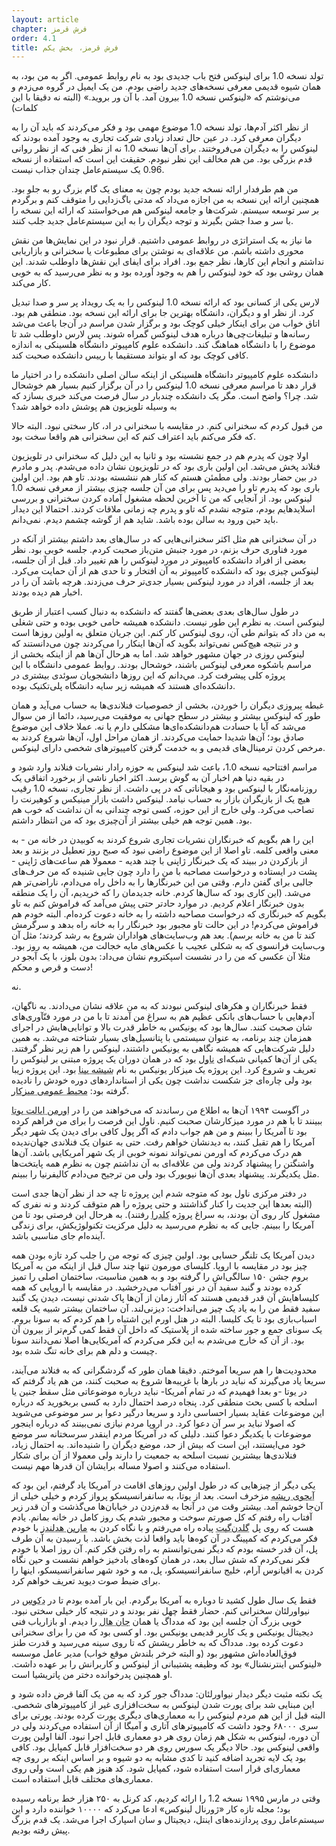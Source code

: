 ```yaml
---
layout: article
chapter: فرش قرمز
order: 4.1
title: فرش قرمز، بخش یکم
---
```



تولد نسخه 1.0 برای لینوکس فتح باب جدیدی بود به نام روابط عمومی. اگر به من بود، به همان شیوه قدیمی معرفی نسخه‌های جدید راضی بودم. من یک ایمیل در گروه می‌زدم و می‌نوشتم که «لینوکس نسخه 1.0 بیرون آمد. با آن ور بروید.» (البته نه دقیقا با این کلمات) 

از نظر اکثر آدم‌ها، تولد نسخه 1.0 موضوع مهمی بود و فکر می‌کردند که باید آن را به دیگران معرفی کرد. در عین حال تعداد زیادی شرکت تجاری به وجود آمده بودند که لینوکس را به دیگران می‌فروختند. برای آن‌ها نسخه 1.0 نه از نظر فنی که از نظر روانی قدم بزرگی بود. من هم مخالف این نظر نبودم. حقیقت این است که استفاده از نسخه 0.96 یک سیستم‌عامل چندان جذاب نیست.

من هم طرفدار ارائه نسخه جدید بودم چون به معنای یک گام بزرگ رو به جلو بود. همچنین ارائه این نسخه به من اجازه می‌داد که مدتی باگ‌زدایی را متوقف کنم و برگردم بر سر توسعه سیستم. شرکت‌ها و جامعه لینوکس هم می‌خواستند که ارائه این نسخه را با سر و صدا جشن بگیرند و توجه دیگران را به این سیستم‌عامل جدید جلب کنند.

ما نیاز به یک استراتژی در روابط عمومی داشتیم. قرار نبود در این نمایش‌ها من نقش محوری داشته باشم. من علاقه‌ای به نوشتن برای مطبوعات یا سخنرانی و بازاریابی نداشتم و انجام این کارها، نظر جمع بود. افراد برای ایفای این نقش‌ها داوطلب شدند. این همان روشی بود که خود لینوکس را هم به وجود آورده بود و به نظر می‌رسید که به خوبی کار می‌کند.

لارس یکی از کسانی بود که ارائه نسخه 1.0 لینوکس را به یک رویداد پر سر و صدا تبدیل کرد. از نظر او و دیگران، دانشگاه بهترین جا برای ارائه این نسخه بود. منطقی هم بود. اتاق خواب من برای اینکار خیلی کوچک بود و برگزار شدن مراسم در آن‌جا باعث می‌شد رسانه‌ها و تبلیغات‌چی‌ها درباره هدف لینوکس گمراه شوند. پس لارس داوطلب شد تا موضوع را با دانشگاه هماهنگ کند. دانشکده علوم کامپیوتر دانشگاه هلسینکی به اندازه کافی کوچک بود که او بتواند مستقیما با رییس دانشکده صحبت کند. 

دانشکده علوم کامپیوتر دانشگاه هلسینکی از اینکه سالن اصلی دانشکده را در اختیار ما قرار دهد تا مراسم معرفی نسخه 1.0 لینوکس را در آن برگزار کنیم بسیار هم خوشحال شد. چرا؟ واضح است. مگر یک دانشکده چندبار در سال فرصت می‌کند خبری بسازد که به وسیله تلویزیون هم پوشش داده خواهد شد؟

من قبول کردم که سخنرانی کنم. در مقایسه با سخنرانی در اد، کار سختی نبود. البته حالا که فکر می‌کنم باید اعتراف کنم که این سخنرانی هم واقعا سخت بود. 

اولا چون که پدرم هم در جمع نشسته بود و ثانیا به این دلیل که سخنرانی در تلویزیون فنلاند پخش می‌شد. این اولین باری بود که در تلویزیون نشان داده می‌شدم. پدر و مادرم در بین حضار بودند. ولی مطمئن هستم که کنار هم ننشسته بودند. تاو هم بود. این اولین باری بود که پدرم تاو را می‌دید پس برای من آن جلسه چیزی بیشتر از معرفی نسخه 1.0 لینوکس بود. از آنجایی که من تا آخرین لحظه مشغول آماده کردن سخنرانی و بررسی اسلایدهایم بودم، متوجه نشدم که تاو و پدرم چه زمانی ملاقات کردند. احتمالا این دیدار باید حین ورود به سالن بوده باشد. شاید هم از گوشه چشمم دیدم. نمی‌دانم.

در آن سخنرانی هم مثل اکثر سخنرانی‌هایی که در سال‌های بعد داشتم بیشتر از آنکه در مورد فناوری حرف بزنم، در مورد جنبش متن‌باز صحبت کردم. جلسه خوبی بود. نظر بعضی از افراد دانشکده کامپیوتر در مورد لینوکس را هم تغییر داد. قبل از آن جلسه، لینوکس چیزی بود که دانشکده کامپیوتر به آن افتخار و تا حدی هم از آن حمایت می‌کرد. بعد از جلسه، افراد در مورد لینوکس بسیار جدی‌تر حرف می‌زدند. هرچه باشد آن را در اخبار هم دیده بودند. 

در طول سال‌های بعدی بعضی‌ها گفتند که دانشکده به دنبال کسب اعتبار از طریق لینوکس است. به نظرم این طور نیست. دانشکده همیشه حامی خوبی بوده و حتی شغلی به من داد که بتوانم طی آن، روی لینوکس کار کنم. این جریان متعلق به اولین روزها است و در نتیجه هیچ‌کس نمی‌تواند بگوید که آ‌ن‌ها اینکار را می‌کردند چون می‌دانستند که لینوکس روزی در جهان مشهور خواهد شد. اما به هرحال آن‌ها هم از اینکه بخشی از مراسم باشکوه معرفی لینوکس باشند، خوشحال بودند. روابط عمومی دانشگاه با این پروژه کلی پیشرفت کرد. مي‌دانم که این روزها دانشجویان سوئدی بیشتری در دانشکده‌ای هستند که همیشه زیر سایه دانشگاه پلی‌تکنیک بوده. 

غبطه پیروزی دیگران را خوردن، بخشی از خصوصیات فنلاندی‌ها به حساب می‌آید و همان طور که لینوکس بیشتر و بیشتر در سطح جهانی به موفقیت می‌رسید،‌ دائما از من سوال می‌شد که آیا با حسادت هم‌دانشکده‌ای‌ها مشکلی دارم یا نه. عملا خلاف این موضوع صادق بود؛ آن‌ها شدیدا حمایت می‌کردند. از همان مراحل اول، آن‌ها شروع کردند به مرخص کردن ترمینال‌های قدیمی و به خدمت گرفتن کامپیوترهای شخصی دارای لینوکس. 

مراسم افتتاحیه نسخه 1.0، باعث شد لینوکس به حوزه رادار نشریات فنلاند وارد شود و در بقیه دنیا هم اخبار آن به گوش برسد. اکثر اخبار ناشی از برخورد اتفاقی یک روزنامه‌نگار با لینوکس بود و هیجاناتی که در پی داشت. از نظر تجاری، نسخه 1.0 رقیب هیچ یک از بازیگران بازار به حساب نیامد. لینوکس داشت بازار مینیکس و کوهیرنت را تصاحب می‌کرد. ولی خارج از این حوزه، کسی توجه چندانی به آن نداشت که خوب هم بود. همین توجه هم خیلی بیشتر از آن‌چیزی بود که من انتظار داشتم.


این را هم بگویم که خبرنگاران نشریات تجاری شروع کردند به کوبیدن در خانه من - به معنی واقعی کلمه. تاو اصلا از این موضوع راضی نبود که صبح روز تعطیل در بزنند و بعد از بازکردن در ببیند که یک خبرنگار ژاپنی با چند هدیه - معمولا هم ساعت‌های ژاپنی - پشت در ایستاده و درخواست مصاحبه با من را دارد چون جایی شنیده که من حرف‌های جالبی برای گفتن دارم. وقتی من این خبرنگارها را به داخل راه می‌دادم، ناراضی‌تر هم می‌شد. (این کاری بود که سال‌ها کردم. خانه جدیدمان را که خریدیم، آن را یک منطقه بدون خبرنگار اعلام کردیم. در موارد حادتر حتی پیش می‌آمد که فراموش کنم به تاو بگویم که خبرنگاری که درخواست مصاحبه داشته را به خانه دعوت کرده‌ام. البته خودم هم فراموش می‌کردم! در این حالت تاو مجبور بود خبرنگار را به خانه راه بدهد و سرگرمش کند تا من به خانه برسم). بعد هم وب‌سایت‌های هواداران شروع به رشد کردند؛ مثل آن وب‌سایت فرانسوی که به شکلی عجیب با عکس‌های مایه خجالت من، همیشه به روز بود. مثلا آن عکسی که من را در نشست اسپکتروم نشان می‌داد: بدون بلوز، با یک آبجو در دست و قرص و محکم!

نه.

فقط خبرنگاران و هکرهای لینوکس نبودند که به من علاقه نشان می‌دادند. به ناگهان، آدم‌هایی با حساب‌های بانکی عظیم هم به سراغ من آمدند تا با من در مورد فنّآوری‌های شان صحبت کنند. سال‌ها بود که یونیکس به خاطر قدرت بالا و توانایی‌هایش در اجرای همزمان چند برنامه، به عنوان سیستمی با پتانسیل‌های بسیار شناخته می‌شد. به همین دلیل شرکت‌هایی که همیشه نگاهی به یونیکس داشتند، لینوکس را هم زیر نظر گرفتند. یکی از آن‌ها کمپانی شبکه‌ای <abbr title="Novell
">ناول</abbr > بود که در همان دوران یک پروژه مبتنی بر لینوکس را تعریف و شروع کرد. این پروژه یک میزکار یونیکس به نام <abbr title="Looking Glass">شیشه بینا</abbr > بود. این پروژه زیبا بود ولی چاره‌ای جز شکست نداشت چون یکی از استانداردهای دوره خودش را نادیده گرفته بود: 
<abbr title="Common Desktop Enviroment - یکی از میزکارهای ساده ای که ابتدا برای یونیکس ها و اوپن وی ام اس توسعه پیدا کرد و تا مدت ها به شکل پیش فرض در سیستم‌های سولاریس استفاده می شد. این میزکار هنوز هم در حال توسعه است و می‌توان از آن در لینوکس استفاده کرد.">محیط عمومی میزکار</abbr >.




در آگوست ۱۹۹۴ ‌آن‌ها به اطلاع من رساندند که می‌خواهند من را در <abbr title="Ormen, Utah">اورمن ایالت یوتا</abbr > ببینند تا با هم در مورد میزکارشان صحبت کنیم. ناول این فرصت را برای من فراهم کرده بود تا آمریکا را ببینم و من هم جواب دادم که اگر پول کافی برای دیدن یک شهر دیگر آمریکا را هم تقبل کنند، به دیدنشان خواهم رفت. حتی به عنوان یک فنلاندی جهان‌ندیده هم درک می‌کردم که اورمن نمی‌تواند نمونه خوبی از یک شهر آمریکایی باشد. آن‌ها واشنگتن را پیشنهاد کردند ولی من علاقه‌ای به آن نداشتم چون به نظرم همه پایتخت‌ها مثل یکدیگرند. پیشنهاد بعدی آن‌ها نیویورک بود ولی من ترجیح می‌دادم کالیفرنیا را ببینم. 

در دفتر مرکزی ناول بود که متوجه شدم این پروژه تا چه حد از نظر آن‌ها جدی است (البته بعدها این جدیت را کنار گذاشتند و حتی پروژه را هم متوقف کردند و نه نفری که مشغول کار روی آن بودند، به سراغ پروژه <abbr title="Caldera - لینوکسی بود که ناول سعی می‌کرد با آن ایده‌های جدیدش در مورد دسکتاپ را اجرایی کند. پروژه در ۱۹۹۵ متوقف شد.">کلدرا</abbr > رفتند). به هرحال این فرصتی بود تا من آمریکا را ببینم. جایی که به نظرم می‌رسید به دلیل مرکزیت تکنولوژیکش، برای زندگی‌ آینده‌ام جای مناسبی باشد.

دیدن آمریکا یک تلنگر حسابی بود. اولین چیزی که توجه من را جلب کرد تازه بودن همه چیز بود در مقایسه با اروپا. کلیسای مورمون تنها چند سال قبل از اینکه من به آمریکا بروم جشن ۱۵۰ سالگی‌اش را گرفته بود و به همین مناسبت، ساختمان اصلی را تمیز کرده بودند و گنبد سفید آن در نور آفتاب می‌درخشید. در مقایسه با اروپایی که همه کلیساهایش آن قدر قدیمی هستند که آثار زمان از آن‌ها پاک شدنی نیست، دیدن یک گنبد سفید فقط من را به یاد یک چیز می‌انداخت: دیزنی‌لند. آن ساختمان بیشتر شبیه یک قلعه اسباب‌بازی بود تا یک کلیسا. البته در هتل اورم این اشتباه را هم کردم که به سونا بروم. یک سونای جمع و جور ساخته شده از پلاستیک که داخل آن فقط کمی گرم‌تر از بیرون آن بود. از آن که خارج می‌شدم به این فکر می‌کردم که آمریکایی‌ها اصلا نمی‌دانند سونا چیست و دلم هم برای خانه تنگ شده بود. 

محدودیت‌ها را هم سریعا آموختم. دقیقا همان طور که گردشگرانی که به فنلاند می‌آیند، سریعا یاد می‌گیرند که نباید در بارها با غریبه‌ها شروع به صحبت‌ کنند، من هم یاد گرفتم که در یوتا -و بعدا فهمیدم که در تمام آمریکا- نباید درباره موضوعاتی مثل سقط جنین یا اسلحه با کسی بحث منطقی کرد. پنجاه درصد احتمال دارد به کسی بربخورید که درباره این موضوعات عقاید بسیار احساسی دارد و سریعا درگیر دعوا بر سر موضوعی می‌شوید که اصولا نباید بر سر آن دعوا کرد. در اروپا مردم نیازی نمی‌بینند که درباره اینجور موضوعات با یکدیگر دعوا کنند. دلیلی که در آمریکا مردم اینقدر سرسختانه سر موضع خود می‌ایستند، این است که بیش از حد، موضع دیگران را شنیده‌اند. به احتمال زیاد، فنلاندی‌ها بیشترین نسبت اسلحه به جمعیت را دارند ولی معمولا از آن‌ برای شکار استفاده می‌کنند و اصولا مساله برایشان آن قدرها مهم نیست.

یکی دیگر از چیزهایی که در طول اولین روزهای اقامت در آمریکا یاد گرفتم، این بود که <abbr title="Root Beer - نوشیدنی گازدار و شیرین شده‌ای که در ابتدا از ریشه یک گیاه گرفته می‌شد و هم انواع الکلی دارد و هم انواع غیرالکلی. لینوس در پاورقی اضافه می کند: «پسر، مزه این آبجو واقعا بد است. به نظرم کل ماجرا با شاخه‌های منزه‌طلبی شروع شده که فکر می‌کردند چون آبجو الکل دارد نباید آن را بنوشند و چیزی اختراع کردند که از ریشه گیاهان گرفته می‌شد و نامش را گذاشتند «آبجوی ریشه» تا بقیه مردم باور کنند که حتما چیز به درد بخوری است. بعد از ده نسل، مردم کم کم این دروغ را باور کرده‌اند و شروع کردند به خریدن این نوشیدنی. این روزها آمریکایی‌ها آبجوی ریشه را دوست دارند چون ده نسل است که مهندسی ژنتیک در حال تغییر ذائقه آن‌ها است.»">آبجوی ریشه</abbr > مزخرف است. بعد از یوتا، به سانفرانسیسکو پرواز کردم و خیلی خیلی از آن‌جا خوشم آمد. بیشتر وقت من در ‌آنجا به قدم‌زدن در خیابان‌ها می‌گذشت و آن قدر زیر آفتاب راه رفتم که کل صورتم سوخت و مجبور شدم یک روز کامل در خانه بمانم. یادم هست که روی پل <abbr title="Golden Gate">گلدن‌گیت</abbr> پیاده راه می‌رفتم و با نگاه کردن به <abbr title="Marin Headlands">مارین هدلندز</abbr> با خودم فکر می‌کردم که کمپینگ در آن کوه‌ها باید واقعا لذت بخش باشد. با رسیدن به آن طرف پل، آن قدر خسته بودم که دیگر نمی‌توانستم به راه رفتن فکر کنم. آن روز اصلا با خودم فکر نمی‌کردم که شش سال بعد، در همان کوه‌های بادخیز خواهم نشست و حین نگاه کردن به اقیانوس‌ آرام، خلیج سانفرانسیسکو، پل، مه و خود شهر سانفرانسیسکو، اینها را برای ضبط صوت دیوید تعریف خواهم کرد. 

فقط یک سال طول کشید تا دوباره به آمریکا برگردم. این بار آمده بودم تا در <abbr title="DECUS (Digital's User Group)">دکوس</abbr> در نیواورلئان سخنرانی کنم. حضار فقط چهل نفر بودند و در نتیجه کار خیلی سختی نبود. خوبی بزرگ آن جلسه این بود که مدداگ یا همان <abbr title="Maddog a.k.a. Jon Hall - یکی از شخصیت‌های بزرگ دنیای گنو/لینوکس.">جان هال</abbr> را دیدم. او بازاریاب فنی دیجیتال یونیکس و یک کاربر قدیمی یونیکس بود. او کسی بود که من را برای سخنرانی دعوت کرده بود. مدداگ که به خاطر ریشش که تا روی سینه می‌رسید و قدرت طنز فوق‌العاده‌اش مشهور بود (و البته خرخر بلندش موقع خواب) مدیر عامل موسسه  «لینوکس اینترنشنال» بود که وظیفه پشتیبانی از لینوکس و کاربرانش را بر عهده داشت. او همچنین پدرخوانده دختر من پاتریشیا است.

یک نکته مثبت دیگر دیدار نیواورلئان: مدداگ جور کرد که به من یک آلفا قرض داده شود و این مبنایی شد برای پورت شدن لینوکس به سخت‌افزاری غیر از کامپیوترهای شخصی. البته قبل از این هم مردم لینوکس را به معماری‌های دیگری پورت کرده بودند. پورتی برای سری ۶۸۰۰۰ وجود داشت که کامپیوترهای آتاری و آمیگا از آن استفاده می‌کردند ولی در آن دوره، لینوکس به شکل هم زمان روی هر دو معماری قابل اجرا نبود. آلفا اولین پورت واقعی لینوکس بود. حالا دیگر یک سورس روی هر دو سخت‌افزار قابل کمپایل بود. کافی بود یک لایه تجرید اضافه کنید تا کدی مشابه به دو شیوه و بر اساس اینکه بر روی چه معماری‌ای قرار است استفاده شود، کمپایل شود. کد هنوز هم یکی است ولی روی معماری‌های مختلف قابل استفاده است. 

وقتی در مارس ۱۹۹۵ نسخه 1.2 را ارائه کردیم، کد کرنل به ۲۵۰ هزار خط برنامه رسیده بود؛ مجله تازه کار «ژورنال لینوکس» ادعا می‌کرد که ۱۰۰۰۰ خواننده دارد و این سیستم‌عامل روی پردازنده‌های اینتل، دیجیتال و سان اسپارک اجرا می‌شد. یک قدم بزرگ پیش رفته بودیم. 

